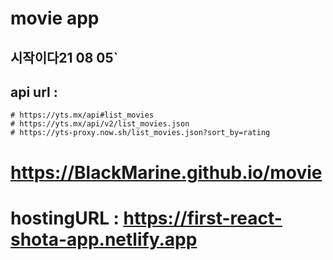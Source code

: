 # movie app
## 시작이다21 08 05`
## api url : 
    # https://yts.mx/api#list_movies
    # https://yts.mx/api/v2/list_movies.json
    # https://yts-proxy.now.sh/list_movies.json?sort_by=rating

# https://BlackMarine.github.io/movie

# hostingURL : https://first-react-shota-app.netlify.app
